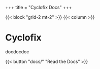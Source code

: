 +++
title = "Cyclofix Docs"
+++

{{< block "grid-2 mt-2" >}}
{{< column >}}

# Cyclofix

docdocdoc

{{< button "docs/" "Read the Docs" >}}
